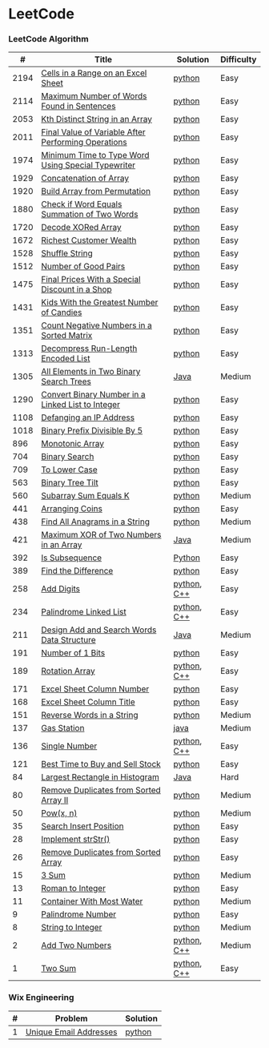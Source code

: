 LeetCode
========

### LeetCode Algorithm

| #      | Title                                                                                                                                        | Solution                                                                                                                                            | Difficulty |
|--------|----------------------------------------------------------------------------------------------------------------------------------------------|-----------------------------------------------------------------------------------------------------------------------------------------------------|------------|
| 2194   | [Cells in a Range on an Excel Sheet](https://leetcode.com/problems/cells-in-a-range-on-an-excel-sheet/)                                      | [python](Algorithms/python/CellsInARangeOnAnExcelSheet/cells-in-a-range-on-an-excel-sheet.py)                                                       | Easy       |
| 2114   | [Maximum Number of Words Found in Sentences](https://leetcode.com/problems/maximum-number-of-words-found-in-sentences/)                      | [python](Algorithms/python/MaximumNumberofWordsFoundinSentences/MaximumNumberofWordsFoundinSentences.py)                                            | Easy       |
| 2053   | [Kth Distinct String in an Array](https://leetcode.com/problems/kth-distinct-string-in-an-array/)                                            | [python](Algorithms/python/KthDistinctStringInAnArray/distinct-string-in-an-array.py)                                                               | Easy       |
| 2011   | [Final Value of Variable After Performing Operations](https://leetcode.com/problems/final-value-of-variable-after-performing-operations/)    | [python](Algorithms/python/FinalValueOfVariableAfterPerformingOperations/FinalValueofVariableAfterPerformingOperations.py)                          | Easy       |
| 1974   | [Minimum Time to Type Word Using Special Typewriter](https://leetcode.com/problems/minimum-time-to-type-word-using-special-keyboard/)        | [python](Algorithms/python/MinimumTimetoTypeWordUsingSpecialTypewriter/minimum-time-to-type-word-using-special-typewriter.py)                       | Easy       |
| 1929   | [Concatenation of Array](https://leetcode.com/problems/concatenation-of-array/)                                                              | [python](Algorithms/python/ConcatenationOfArray/ConcatenationOfArray.py)                                                                            | Easy       |
| 1920   | [Build Array from Permutation](https://leetcode.com/problems/build-array-from-permutation/)                                                  | [python](Algorithms/python/BuildArrayfromPermutation/BuildArrayfromPermutation.py)                                                                  | Easy       |
| 1880   | [Check if Word Equals Summation of Two Words](https://leetcode.com/problems/check-if-word-equals-summation-of-two-words/)                    | [python](Algorithms/python/CheckIfWordEqualsSummationOfTwoWords/ifWordEqualsSummationofTwo-Words.py)                                                | Easy       |
| 1720   | [Decode XORed Array](https://leetcode.com/problems/decode-xor-ed-array/)                                                                     | [python](Algorithms/python/DecodeXORedArray/DecodeXORedArray.py)                                                                                    | Easy       |
| 1672   | [Richest Customer Wealth](https://leetcode.com/problems/richest-customer-wealth)                                                             | [python](Algorithms/python/RichestCustomerWealth/)                                                                                                  | Easy       |
| 1528   | [Shuffle String](https://leetcode.com/problems/shuffle-string)                                                                               | [python](Algorithms/python/ShuffleString/ShuffleString.py)                                                                                          | Easy       |
| 1512   | [Number of Good Pairs](https://leetcode.com/problems/number-of-good-pairs)                                                                   | [python](Algorithms/python/NumberOfGoodPairs/NumberOfGoodPairs.py)                                                                                  | Easy       |
| 1475   | [Final Prices With a Special Discount in a Shop](https://leetcode.com/problems/final-prices-with-a-special-discount-in-a-shop/)              | [python](Algorithms/python/FinalPricesWithaSpecialDiscountinaShop/final-prices-with-a-special-discount-in-a-shop.py)                                | Easy       |
| 1431   | [Kids With the Greatest Number of Candies](https://leetcode.com/problems/kids-with-the-greatest-number-of-candies/)                          | [python](Algorithms/python/KidsWiththeGreatestNumberofCandies/KidsWiththeGreatestNumberofCandies.py)                                                | Easy       |
| 1351   | [Count Negative Numbers in a Sorted Matrix](https://leetcode.com/problems/count-negative-numbers-in-a-sorted-matrix/)                        | [python](Algorithms/python/CountNegativeNumbersinaSortedMatrix/Count-Negative-Numbers-in-a-Sorted-Matrix.py)                                        | Easy       | 
| 1313   | [Decompress Run-Length Encoded List](https://leetcode.com/problems/decompress-run-length-encoded-list/)                                      | [python](Algorithms/python/DecompressRun-LengthEncodedList/1313-Decompress-Run-Length-Encoded-List.py)                                              | Easy       |
| 1305   | [All Elements in Two Binary Search Trees](https://leetcode.com/problems/all-elements-in-two-binary-search-trees)                             | [Java](Algorithms/Java/AllElementsInTwoBinarySearchTrees/All_Elements_in_Two_Binary_Search_Trees.java)                                              | Medium     |
| 1290   | [Convert Binary Number in a Linked List to Integer](https://leetcode.com/problems/convert-binary-number-in-a-linked-list-to-integer/)        | [python](Algorithms/python/ConvertBinaryNumberinaLinkedListtoInteger/1290.ConvertBinaryNumberinaLinkedListtoInteger.py)                             | Easy       |
| 1108   | [Defanging an IP Address](https://leetcode.com/problems/defanging-an-ip-address)                                                             | [python](Algorithms/python/DefanginganIPAddress/DefangingAnIPAddress.py)                                                                            | Easy       |
| 1018   | [Binary Prefix Divisible By 5](https://leetcode.com/problems/binary-prefix-divisible-by-5/)                                                  | [python](Algorithms/python/BinaryPrefixDivisibleBy5/BinaryPrefixDivisibleBy5.py)                                                                    | Easy       |
| 896    | [Monotonic Array](https://leetcode.com/problems/monotonic-array/)                                                                            | [python](Algorithms/python/MonotonicArray/monotonic-array.py)                                                                                       | Easy       |
| 704    | [Binary Search](https://leetcode.com/problems/binary-search/)                                                                                | [python](Algorithms/python/BinarySearch/704-binary-search.py)                                                                                       | Easy       |
| 709    | [To Lower Case](https://leetcode.com/problems/to-lower-case)                                                                                 | [python](Algorithms/python/ToLowerCase/ToLowerCase.py)                                                                                              | Easy       |
| 563    | [Binary Tree Tilt](https://leetcode.com/problems/binary-tree-tilt)                                                                           | [python](Algorithms/python/BinaryTreeTilt/BinaryTreeTilt.py)                                                                                        | Easy       |
| 560    | [Subarray Sum Equals K](https://leetcode.com/problems/subarray-sum-equals-k/)                                                                | [python](Algorithms/python/SubarraySumEqualsK/Subarray-Sum-Equals-K.py)                                                                             | Medium     |
| 441    | [Arranging Coins](https://leetcode.com/problems/arranging-coins/)                                                                            | [python](Algorithms/python/ArrangingCoins/441-arranging-coins.py)                                                                                   | Easy       |
| 438    | [Find All Anagrams in a String](https://leetcode.com/problems/find-all-anagrams-in-a-string/)                                                | [python](Algorithms/python/FindAllAnagramsinaString/Find-All-Anagrams-in-a-String.py)                                                               | Medium     |
| 421    | [Maximum XOR of Two Numbers in an Array](https://leetcode.com/problems/maximum-xor-of-two-numbers-in-an-array/)                              | [Java](Algorithms/Java/MaximumXOROfTwoNumbersInAnArray/Maximum_XOR_of_Two_Numbers_in_an_Array.java)                                                 | Medium     |
| 392    | [Is Subsequence](https://leetcode.com/problems/is-subsequence/)                                                                              | [Python](Algorithms/python/IsSubsequence/392-is-subsequence.py)                                                                                     | Easy       |
| 389    | [Find the Difference](https://leetcode.com/problems/find-the-difference/)                                                                    | [python](Algorithms/python/FindTheDifference/389-find-the-difference.py)                                                                            | Easy       |
| 258    | [Add Digits](https://leetcode.com/problems/add-digits/)                                                                                      | [python](Algorithms/python/AddDigits/258-add-digits.py), [C++](Algorithms/C++/AddDigits/258-add-digits.cpp)                                         | Easy       |
| 234    | [Palindrome Linked List](https://leetcode.com/problems/palindrome-linked-list/)                                                              | [python](Algorithms/python/PalindromeLinkedList/PalindromeLinkedList.py), [C++](Algorithms/C++/PalidromeLinkedList/PalidromeLinkedList.cpp)         | Easy       |
| 211    | [Design Add and Search Words Data Structure](https://leetcode.com/problems/design-add-and-search-words-data-structure/)                      | [Java](Algorithms/Java/DesignAddAndSearchWordsDataStructure/DesignAddAndSearchWordsDataStructure.java)                                              | Medium     |
| 191    | [Number of 1 Bits](https://leetcode.com/problems/number-of-1-bits/)                                                                          | [python](Algorithms/python/NumberOf1Bits/number-of-1-bits.py)                                                                                       | Easy       |
| 189    | [Rotation Array](https://leetcode.com/problems/rotate-array/)                                                                                | [python](Algorithms/python/RotateArray/RotateArray.py), [C++](Algorithms/C++/RotateArray/RotateArray.cpp)                                           | Easy       |
| 171    | [Excel Sheet Column Number](https://leetcode.com/problems/excel-sheet-column-number/)                                                        | [python](Algorithms/python/ExcelSheetColumnNumber/excel-sheet-column-number.py)                                                                     | Easy       |
| 168    | [Excel Sheet Column Title](https://leetcode.com/problems/excel-sheet-column-title/)                                                          | [python](Algorithms/python/ExcelSheetColumnTitle/excel-sheet-column-title.py)                                                                       | Easy       |
| 151    | [Reverse Words in a String](https://leetcode.com/problems/reverse-words-in-a-string/)                                                        | [python](Algorithms/python/ReverseWordsInAString/Reverse-Words-in-a-String.py)                                                                      | Medium     |
| 137    | [Gas Station](https://leetcode.com/problems/gas-station/)                                                                                    | [java](Algorithms/Java/GasStation/Gas_Station.java)                                                                                                 | Medium     |
| 136    | [Single Number](https://leetcode.com/problems/single-number/)                                                                                | [python](Algorithms/python/SingleNumber/136-single-number.py), [C++](Algorithms/C++/SingleNumber/SingleNumber.cpp)                                  | Easy       |
| 121    | [Best Time to Buy and Sell Stock](https://leetcode.com/problems/best-time-to-buy-and-sell-stock/)                                            | [python](Algorithms/python/BestTimeToBuyAndSellStock/BestTimeToBuyAndSellStock.py)                                                                  | Easy       |
| 84     | [Largest Rectangle in Histogram](https://leetcode.com/problems/largest-rectangle-in-histogram/)                                              | [Java](Algorithms/Java/LargestRectangleInHistogram/LargestRectangleInHistogram.java)                                                                | Hard       |
| 80     | [Remove Duplicates from Sorted Array II](https://leetcode.com/problems/remove-duplicates-from-sorted-array-ii/)                              | [python](Algorithms/python/RemoveDuplicatesfromSortedArrayII/80-Remove-Duplicates-from-Sorted-Array-II.py)                                          | Medium     |
| 50     | [Pow(x, n)](https://leetcode.com/problems/powx-n)                                                                                            | [python](Algorithms/python/Pow(x,n)/pow(x,n).py)                                                                                                    | Medium     |
| 35     | [Search Insert Position](https://leetcode.com/problems/search-insert-position/)                                                              | [python](Algorithms/python/SearchInsertPosition/35-search-insert-position.py)                                                                       | Easy       |
| 28     | [Implement strStr()](https://leetcode.com/problems/implement-strstr/)                                                                        | [python](Algorithms/python/ImplementstrStr/implement-strstr.py)                                                                                     | Easy       |
| 26     | [Remove Duplicates from Sorted Array](https://leetcode.com/problems/remove-duplicates-from-sorted-array/)                                    | [python](Algorithms/python/RemoveDuplicatesfromSortedArray/26-Remove-Duplicates-from-Sorted-Array.py)                                               | Easy       |
| 15     | [3 Sum](https://leetcode.com/problems/3sum/)                                                                                                 | [python](Algorithms/python/3Sum/3Sum.py)                                                                                                            | Medium     |
| 13     | [Roman to Integer](https://leetcode.com/problems/roman-to-integer/)                                                                          | [python](Algorithms/python/RomanToInteger/roman2integer.py)                                                                                         | Easy       |
| 11     | [Container With Most Water](https://leetcode.com/problems/container-with-most-water/)                                                        | [python](Algorithms/python/ContainerWithMostWater/container-with-most-water.py)                                                                     | Medium     |
| 9      | [Palindrome Number](https://leetcode.com/problems/palindrome-number)                                                                         | [python](Algorithms/python/PalindromeNumber/PalindromeNumber.py)                                                                                    | Easy       |
| 8      | [String to Integer](https://leetcode.com/problems/string-to-integer-atoi/)                                                                   | [python](Algorithms/python/StringToInteger(atoi)/StringToInteger(atoi).py)                                                                          | Medium     |
| 2      | [Add Two Numbers](https://leetcode.com/problems/add-two-numbers/)                                                                            | [python](Algorithms/python/AddTwoNumbers/AddTwoNumbers.py), [C++](Algorithms/C++/AddTwoNumbers/add-two-numbers.cpp)                                 | Medium     |
| 1      | [Two Sum](https://leetcode.com/problems/two-sum/)                                                                                            | [python](Algorithms/python/TwoSum/Two_Sum.py), [C++](Algorithms/C++/TwoSum/twoSum.cpp)                                                              | Easy       |

### Wix Engineering
| #   | Problem                                                                       | Solution                                                      |
|-----|-------------------------------------------------------------------------------|---------------------------------------------------------------|
| 1   | [Unique Email Addresses](Algorithms/python/WixEngineering/wix-engineering.py) | [python](Algorithms/python/WixEngineering/wix-engineering.py) |




 

